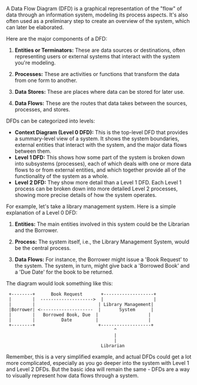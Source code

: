 A Data Flow Diagram (DFD) is a graphical representation of the "flow" of data through an information system, modeling its process aspects. It's also often used as a preliminary step to create an overview of the system, which can later be elaborated.

Here are the major components of a DFD:

1. **Entities or Terminators:** These are data sources or destinations, often representing users or external systems that interact with the system you're modeling.

2. **Processes:** These are activities or functions that transform the data from one form to another.

3. **Data Stores:** These are places where data can be stored for later use.

4. **Data Flows:** These are the routes that data takes between the sources, processes, and stores.

DFDs can be categorized into levels:

- **Context Diagram (Level 0 DFD):** This is the top-level DFD that provides a summary-level view of a system. It shows the system boundaries, external entities that interact with the system, and the major data flows between them.
- **Level 1 DFD:** This shows how some part of the system is broken down into subsystems (processes), each of which deals with one or more data flows to or from external entities, and which together provide all of the functionality of the system as a whole.
- **Level 2 DFD:** They show more detail than a Level 1 DFD. Each Level 1 process can be broken down into more detailed Level 2 processes, showing more precise details of how the system operates.

For example, let's take a library management system. Here is a simple explanation of a Level 0 DFD:

1. **Entities:** The main entities involved in this system could be the Librarian and the Borrower.

2. **Process:** The system itself, i.e., the Library Management System, would be the central process.

3. **Data Flows:** For instance, the Borrower might issue a 'Book Request' to the system. The system, in turn, might give back a 'Borrowed Book' and a 'Due Date' for the book to be returned. 

The diagram would look something like this:

```text
 +--------+      Book Request       +-------------------+
 |        |  -------------------->  |                   |
 |        |                        | Library Management|
 |Borrower| <--------------------  |       System      |
 |        |   Borrowed Book, Due  |                   |
 |        |          Date         |                   |
 +--------+                        +-------------------+
                                         ^
                                         |
                                         |
                                    Librarian
```

Remember, this is a very simplified example, and actual DFDs could get a lot more complicated, especially as you go deeper into the system with Level 1 and Level 2 DFDs. But the basic idea will remain the same - DFDs are a way to visually represent how data flows through a system.
